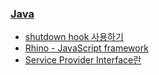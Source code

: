 ### [Java](/search/label/java)
* [shutdown hook 사용하기](/2014/06/java-shutdown-hook.html)
* [Rhino - JavaScript framework](/2014/06/rhino-javascript-framework.html)
* [Service Provider Interface란](/2014/08/service-provider-interface.html)

